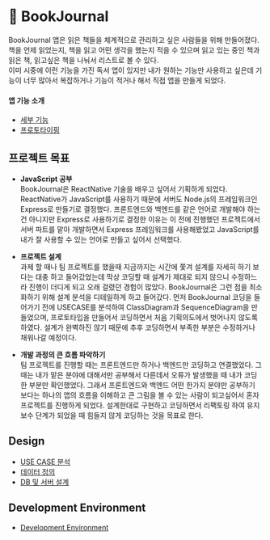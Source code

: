 # &#128217; BookJournal
BookJournal 앱은 읽은 책들을 체계적으로 관리하고 싶은 사람들을 위해 만들어졌다.  
책을 언제 읽었는지, 책을 읽고 어떤 생각을 했는지 적을 수 있으며 읽고 있는 중인 책과 읽은 책, 읽고싶은 책을 나눠서 리스트로 볼 수 있다.  
이미 시중에 이런 기능을 가진 독서 앱이 있지만 내가 원하는 기능만 사용하고 싶은데 기능이 너무 많아서 복잡하거나 기능이 적거나 해서 직접 앱을 만들게 되었다.  


#### 앱 기능 소개
* [세부 기능](https://github.com/aralaa/BookJournal/wiki/%EC%84%B8%EB%B6%80-%EA%B8%B0%EB%8A%A5)
* [프로토타이핑](https://ovenapp.io/project/bHQBH5rG1FxxhiJf0e1dgmXHL6mTrrgz#tpB9X)


## 프로젝트 목표  
* **JavaScript 공부**  
BookJournal은 ReactNative 기술을 배우고 싶어서 기획하게 되었다. ReactNative가 JavaScript를 사용하기 때문에 서버도 Node.js의 프레임워크인 Express로 만들기로 결정했다. 프론트엔드와 백엔드를 같은 언어로 개발해야 하는건 아니지만 Express로 사용하기로 결정한 이유는 이 전에 진행했던 프로젝트에서 서버 파트를 맡아 개발하면서 Express 프레임워크를 사용해봤었고 JavaScript를 내가 잘 사용할 수 있는 언어로 만들고 싶어서 선택했다. 

* **프로젝트 설계**  
과제 할 때나 팀 프로젝트를 했을때 지금까지는 시간에 쫓겨 설계를 자세히 하기 보다는 대충 하고 들어갔었는데 막상 코딩할 때 설계가 제대로 되지 않으니 수정하느라 진행이 더디게 되고 오래 걸렸던 경험이 많았다. BookJournal은 그런 점을 최소화하기 위해 설계 분석을 디테일하게 하고 들어갔다.
먼저 BookJournal 코딩을 들어가기 전에 USECASE를 분석하여 ClassDiagram과 SequenceDiagram을 만들었으며, 프로토타입을 만들어서 코딩하면서 처음 기획의도에서 벗어나지 않도록 하였다. 
설계가 완벽하진 않기 때문에 추후 코딩하면서 부족한 부분은 수정하거나 채워나갈 예정이다.

* **개발 과정의 큰 흐름 파악하기**  
팀 프로젝트를 진행할 때는 프론트엔드만 하거나 백엔드만 코딩하고 연결했었다. 그 때는 내가 맡은 분야에 대해서만 공부해서 다른데서 오류가 발생했을 때 내가 코딩한 부분만 확인했었다. 그래서 프론트엔드와 백엔드 어떤 한가지 분야만 공부하기 보다는 하나의 앱의 흐름을 이해하고 큰 그림을 볼 수 있는 사람이 되고싶어서 혼자 프로젝트를 진행하게 되었다. 설계한대로 구현하고 코딩하면서 리팩토링 하여 유지보수 단계가 되었을 때 힘들지 않게 코딩하는 것을 목표로 한다.


## Design
* [USE CASE 분석](https://github.com/aralaa/BookJournal/wiki/USE-CASE-%EB%B6%84%EC%84%9D)
* [데이터 정의](https://github.com/aralaa/BookJournal/wiki/%EB%8D%B0%EC%9D%B4%ED%84%B0-%EC%A0%95%EC%9D%98)
* [DB 및 서버 설계](https://github.com/aralaa/BookJournal/wiki/DB-%EB%B0%8F-%EC%84%9C%EB%B2%84-%EC%84%A4%EA%B3%84)


## Development Environment 
* [Development Environment](https://github.com/aralaa/BookJournal/wiki/Development-Environment)
